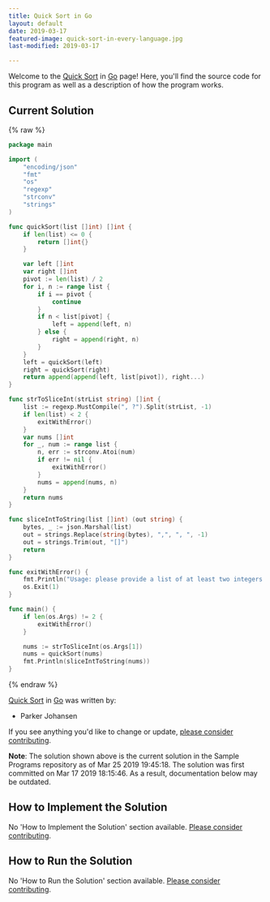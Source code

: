 ```yaml
---
title: Quick Sort in Go
layout: default
date: 2019-03-17
featured-image: quick-sort-in-every-language.jpg
last-modified: 2019-03-17

---
```


Welcome to the [Quick Sort](https://rzuckerm.github.io/sample-programs-website-copy/projects/quick-sort) in [Go](https://rzuckerm.github.io/sample-programs-website-copy/languages/go) page! Here, you'll find the source code for this program as well as a description of how the program works.

## Current Solution

{% raw %}

```go
package main

import (
    "encoding/json"
    "fmt"
    "os"
    "regexp"
    "strconv"
    "strings"
)

func quickSort(list []int) []int {
    if len(list) <= 0 {
        return []int{}
    }

    var left []int
    var right []int
    pivot := len(list) / 2
    for i, n := range list {
        if i == pivot {
            continue
        }
        if n < list[pivot] {
            left = append(left, n)
        } else {
            right = append(right, n)
        }
    }
    left = quickSort(left)
    right = quickSort(right)
    return append(append(left, list[pivot]), right...)
}

func strToSliceInt(strList string) []int {
    list := regexp.MustCompile(", ?").Split(strList, -1)
    if len(list) < 2 {
        exitWithError()
    }
    var nums []int
    for _, num := range list {
        n, err := strconv.Atoi(num)
        if err != nil {
            exitWithError()
        }
        nums = append(nums, n)
    }
    return nums
}

func sliceIntToString(list []int) (out string) {
    bytes, _ := json.Marshal(list)
    out = strings.Replace(string(bytes), ",", ", ", -1)
    out = strings.Trim(out, "[]")
    return
}

func exitWithError() {
    fmt.Println("Usage: please provide a list of at least two integers to sort in the format \"1, 2, 3, 4, 5\"")
    os.Exit(1)
}

func main() {
    if len(os.Args) != 2 {
        exitWithError()
    }

    nums := strToSliceInt(os.Args[1])
    nums = quickSort(nums)
    fmt.Println(sliceIntToString(nums))
}
```

{% endraw %}

[Quick Sort](https://rzuckerm.github.io/sample-programs-website-copy/projects/quick-sort) in [Go](https://rzuckerm.github.io/sample-programs-website-copy/languages/go) was written by:

- Parker Johansen

If you see anything you'd like to change or update, [please consider contributing](https://github.com/TheRenegadeCoder/sample-programs).

**Note**: The solution shown above is the current solution in the Sample Programs repository as of Mar 25 2019 19:45:18. The solution was first committed on Mar 17 2019 18:15:46. As a result, documentation below may be outdated.

## How to Implement the Solution

No 'How to Implement the Solution' section available. [Please consider contributing](https://github.com/TheRenegadeCoder/sample-programs-website).

## How to Run the Solution

No 'How to Run the Solution' section available. [Please consider contributing](https://github.com/TheRenegadeCoder/sample-programs-website).